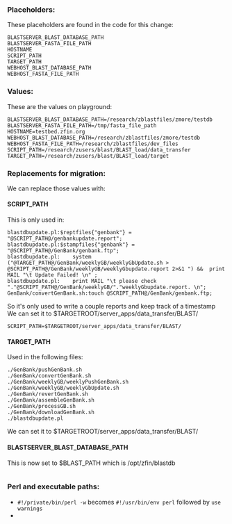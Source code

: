 ### Placeholders:
These placeholders are found in the code for this change:

```
BLASTSERVER_BLAST_DATABASE_PATH
BLASTSERVER_FASTA_FILE_PATH
HOSTNAME
SCRIPT_PATH
TARGET_PATH
WEBHOST_BLAST_DATABASE_PATH
WEBHOST_FASTA_FILE_PATH
```

### Values:
These are the values on playground:

```
BLASTSERVER_BLAST_DATABASE_PATH=/research/zblastfiles/zmore/testdb
BLASTSERVER_FASTA_FILE_PATH=/tmp/fasta_file_path
HOSTNAME=testbed.zfin.org
WEBHOST_BLAST_DATABASE_PATH=/research/zblastfiles/zmore/testdb
WEBHOST_FASTA_FILE_PATH=/research/zblastfiles/dev_files
SCRIPT_PATH=/research/zusers/blast/BLAST_load/data_transfer
TARGET_PATH=/research/zusers/blast/BLAST_load/target
```

### Replacements for migration:
We can replace those values with:

#### SCRIPT_PATH
This is only used in:
```
blastdbupdate.pl:$reptfiles{"genbank"} = "@SCRIPT_PATH@/genbankupdate.report";
blastdbupdate.pl:$stampfiles{"genbank"} = "@SCRIPT_PATH@/GenBank/genbank.ftp";
blastdbupdate.pl:    system ("@TARGET_PATH@/GenBank/weeklyGB/weeklyGbUpdate.sh > @SCRIPT_PATH@/GenBank/weeklyGB/weeklyGbupdate.report 2>&1 ") &&  print MAIL "\t Update Failed! \n" ;
blastdbupdate.pl:    print MAIL "\t please check "."@SCRIPT_PATH@/GenBank/weeklyGB/"."weeklyGbupdate.report. \n";
GenBank/convertGenBank.sh:touch @SCRIPT_PATH@/GenBank/genbank.ftp;
```

So it's only used to write a couple reports and keep track of a timestamp
We can set it to $TARGETROOT/server_apps/data_transfer/BLAST/

```
SCRIPT_PATH=$TARGETROOT/server_apps/data_transfer/BLAST/
```

#### TARGET_PATH
Used in the following files:
```
./GenBank/pushGenBank.sh
./GenBank/convertGenBank.sh
./GenBank/weeklyGB/weeklyPushGenBank.sh
./GenBank/weeklyGB/weeklyGbUpdate.sh
./GenBank/revertGenBank.sh
./GenBank/assembleGenBank.sh
./GenBank/processGB.sh
./GenBank/downloadGenBank.sh
./blastdbupdate.pl
```
We can set it to $TARGETROOT/server_apps/data_transfer/BLAST/

#### BLASTSERVER_BLAST_DATABASE_PATH
This is now set to $BLAST_PATH which is /opt/zfin/blastdb
```

```

### Perl and executable paths:
- `#!/private/bin/perl -w` becomes `#!/usr/bin/env perl` followed by `use warnings`
- 

